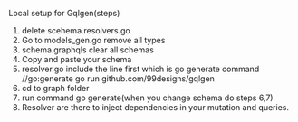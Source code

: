 Local setup for Gqlgen(steps)

1. delete scehema.resolvers.go
2. Go to models_gen.go remove all types
3. schema.graphqls clear all schemas
4. Copy and paste your schema
5. resolver.go include the line first which is go generate command
	//go:generate go run github.com/99designs/gqlgen
6. cd to graph folder
7. run command go generate(when you change schema do steps 6,7)
8. Resolver are there to inject dependencies in your mutation 
   and queries.
